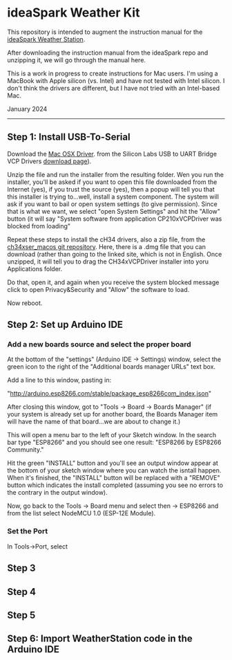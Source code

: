 # ideaSpark Weather Kit

This repository is intended to augment the instruction manual for
the [ideaSpark Weather Station](https://gitlab.com/GJKJ/WSK).

After downloading the instruction manual from the ideaSpark repo
and unzipping it, we will go through the manual here.

This is a work in progress to create instructions for Mac users. I'm
using a MacBook with Apple silicon (vs. Intel) and have not tested
with Intel silicon. I don't think the drivers are different, but I
have not tried with an Intel-based Mac.

January 2024

--------------------

## Step 1: Install USB-To-Serial

Download the
[Mac OSX Driver](https://www.silabs.com/documents/public/software/Mac_OSX_VCP_Driver.zip).
from the Silicon Labs USB to UART Bridge VCP Drivers 
[download page](https://www.silabs.com/developers/usb-to-uart-bridge-vcp-drivers?tab=downloads)).

Unzip the file and run the installer from the resulting folder. Wen you 
run the installer, you'll be asked if you want to open this file downloaded
from the Internet (yes), if you trust the source (yes), then
a popup will tell you that this installer is trying to...well, install
a system component. The system will ask if you want to bail or open
system settings (to give permission). 
Since that is what we want, we select "open System
Settings" and hit the "Allow" button (it will say "System software
from application CP210xVCPDriver was blocked from loading"

Repeat these steps to install the cH34 drivers, also a zip
file, from the
[ch34xser_macos git repository](https://github.com/WCHSoftGroup/ch34xser_macos).
 Here, there is a .dmg file that you can download (rather than going to the
linked site, which is not in English. Once unzipped, it will tell you
to drag the CH34xVCPDriver installer into yoru Applications folder.

Do that, open it,  and again when you receive the system blocked message
click to open Privacy&Security and "Allow" the software to load.

Now reboot. 

## Step 2: Set up Arduino IDE

### Add a new boards source and select the proper board

At the bottom of the "settings" (Arduino IDE -> Settings) window,
select the green icon to the right of the
"Additional boards manager URLs" text box.

Add a line to this window, pasting in:

"http://arduino.esp8266.com/stable/package_esp8266com_index.json"

After closing this window, got to "Tools -> Board -> Boards Manager"
(if your system is already set up for another board, the Boards Manager
item will have the name of that board...we are about to change it.)

This will open a menu bar to the left of your Sketch window.
In the search bar type "ESP8266" and you should see one result:
"ESP8266 by ESP8266 Community."

Hit the green "INSTALL" button and you'll see an output window appear
at the bottom of your sketch window where you can watch the isntall
happen.  When it's finished, the "INSTALL" button will be replaced with
a "REMOVE" button which indicates the install completed (assuming you see
no errors to the contrary in the output window).

Now, go back to the Tools -> Board menu and select then -> ESP8266 and
from the list select NodeMCU 1.0 (ESP-12E Module).

### Set the Port

In Tools->Port, select


## Step 3

## Step 4

## Step 5

## Step 6: Import WeatherStation code in the Arduino IDE


